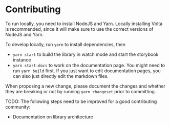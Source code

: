 # Contributing

To run locally, you need to install NodeJS and Yarn. Locally installing
Volta is recommended, since it will make sure to use the correct versions
of NodeJS and Yarn.

To develop locally, run ``yarn`` to install dependencies, then

- ``yarn start`` to build the library in watch mode and start the storybook instance
- ``yarn start:docs`` to work on the documentation page. You might need to run
  ``yarn build`` first. If you just want to edit documentation pages, you can also
  just directly edit the markdown files.

When proposing a new change, please document the changes and whether
they are breaking or not by running ``yarn changeset`` prior to committing.

TODO: The following steps need to be improved for a good contributing community:
- Documentation on library architecture
